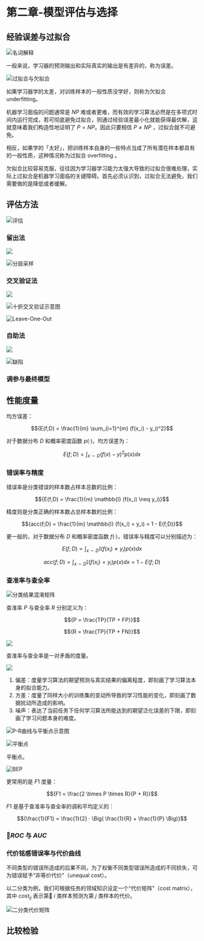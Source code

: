 # 第二章-模型评估与选择

## 经验误差与过拟合

![名词解释](http://ofqm89vhw.bkt.clouddn.com/96daf4fce2b4a7acdcd2dc4b611b1829.png)

一般来说，学习器的预测输出和实际真实的输出是有差异的，称为误差。

![过拟合与欠拟合](http://ofqm89vhw.bkt.clouddn.com/37ad87b52a44864c941852c4841c8357.png)

如果学习器学的太差，对训练样本的一般性质没学好，则称为欠拟合 underfitting。

机器学习面临的问题通常是 ${NP}$ 难或者更难，而有效的学习算法必然是在多项式时间内运行完成，若可彻底避免过拟合，则通过经验误差最小化就能获得最优解，这就意味着我们构造性地证明了 ${P=NP}$。因此只要相信 ${P \neq NP}$ ，过拟合就不可避免。

相反，如果学的「太好」，把训练样本自身的一些特点当成了所有潜在样本都具有的一般性质，这种情况称为过拟合 overfitting 。

欠拟合比较容易克服，往往因为学习器学习能力太强大导致的过拟合很难处理，实际上过拟合是机器学习面临的关键障碍。首先必须认识到，过拟合无法避免，我们需要做的是降低或者缓解。

## 评估方法

![评估](http://ofqm89vhw.bkt.clouddn.com/5d2e0f6a8217a0eb1125cc2fe929c7a5.png)

### 留出法

![](http://ofqm89vhw.bkt.clouddn.com/8202dadf74c7b81fba6b2ab1e3274c31.png)

![分层采样](http://ofqm89vhw.bkt.clouddn.com/bf126def916af7f30ae3a62a45265c93.png)

### 交叉验证法

![](http://ofqm89vhw.bkt.clouddn.com/b4299428156c64cce4fc83b3f9235b45.png)

![十折交叉验证示意图](http://ofqm89vhw.bkt.clouddn.com/d99f34f24e88e9146325c7e6c776cf05.png)

![Leave-One-Out](http://ofqm89vhw.bkt.clouddn.com/4564bfde98626d58c93bc360dd277874.png)

### 自助法

![](http://ofqm89vhw.bkt.clouddn.com/d48756c48c2d544e897ad2cda16a3dad.png)

![缺陷](http://ofqm89vhw.bkt.clouddn.com/06f05bc03653c1767bc9485d797eb16b.png)

### 调参与最终模型

## 性能度量

均方误差：

$${E(f;D) = \frac{1}{m} \sum_{i=1}^{m} (f(x_i) - y_i)^2}$$

对于数据分布 ${D}$ 和概率密度函数 ${p(·)}$，均方误差为：

$${E(f;D) = \int_{x \sim D} (f(x) - y)^2 p(x)dx}$$

### 错误率与精度

错误率是分类错误的样本数占样本总数的比例：

$${E(f;D) = \frac{1}{m} \mathbb{I} (f(x_i) \neq y_i)}$$

精度则是分类正确的样本数占总样本数的比例：

$${acc(f;D) = \frac{1}{m} \mathbb{I} (f(x_i) = y_i) = 1 - E(f;D)}$$

更一般的，对于数据分布 ${D}$ 和概率密度函数 ${f(·)}$，错误率与精度可以分别描述为：

$${E(f;D) = \int_{x \sim D} \mathbb{I} (f(x_i) \neq y_i) p(x)dx}$$

$${acc(f;D) = \int_{x \sim D} \mathbb{I} (f(x_i) = y_i) p(x)dx = 1 - E(f;D)}$$

### 查准率与查全率

![分类结果混淆矩阵](http://ofqm89vhw.bkt.clouddn.com/d22fb63797fa1cf813fe0764fbb51ffa.png)

查准率 ${P}$ 与查全率 ${R}$ 分别定义为：

$${P = \frac{TP}{TP + FP}}$$

$${R = \frac{TP}{TP + FN}}$$

![](http://ofqm89vhw.bkt.clouddn.com/bf2e9af42fc1c6bc38f8d8e0674ea585.png)

查准率与查全率是一对矛盾的度量。

![](http://ofqm89vhw.bkt.clouddn.com/847971d3ad10e2bec78f323125406486.png)

1. 偏差：度量学习算法的期望预测与真实结果的偏离程度，即刻画了学习算法本身的拟合能力。
1. 方差：度量了同样大小的训练集的变动所导致的学习性能的变化，即刻画了数据扰动所造成的影响。
1. 噪声：表达了当前任务下任何学习算法所能达到的期望泛化误差的下限，即刻画了学习问题本身的难度。

![P-R曲线与平衡点示意图](http://ofqm89vhw.bkt.clouddn.com/329a8c75e34e7cd7b13ec26b0ae6364c.png)

![平衡点](http://ofqm89vhw.bkt.clouddn.com/6baceee7a835c621b0f03710541c5de4.png)

平衡点。

![BEP](http://ofqm89vhw.bkt.clouddn.com/ad5a19e85fb5f2971f0fa9eee24bb11b.png)

更常用的是 ${F1}$ 度量：

$${F1 = \frac{2 \times P \times R}{P + R}}$$

${F1}$ 是基于查准率与查全率的调和平均定义的：

$${\frac{1}{F1} = \frac{1}{2} · \Big( \frac{1}{R} + \frac{1}{P} \Big)}$$

### ${ROC}$ 与 ${AUC}$

### 代价铭感错误率与代价曲线

不同类型的错误所造成的后果不同，为了权衡不同类型错误所造成的不同损失，可为错误赋予“非等价代价”（unequal cost）。

以二分类为例，我们可根据任务的领域知识设定一个“代价矩阵”（cost matrix），其中 ${cost_{ij}}$ 表示第 ${i}$ 类样本预测为第 ${j}$ 类样本的代价。

![二分类代价矩阵](http://ofqm89vhw.bkt.clouddn.com/87660a7ccae39b9017bba41b039fdd38.png)

## 比较检验

